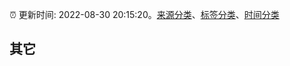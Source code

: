 :alarm_clock: 更新时间: 2022-08-30 20:15:20。[来源分类](../README.md)、[标签分类](../TAGS.md)、[时间分类](../TIMELINE.md)

## 其它



